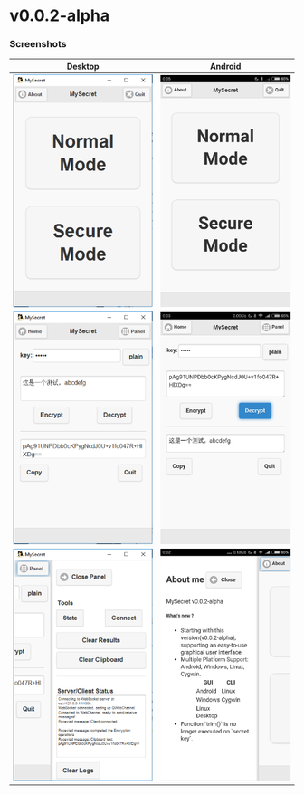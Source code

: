 # v0.0.2-alpha

### Screenshots

|Desktop|Android|
|:-----:|:-----:|
|![windows](../Screenshots/0.png)| ![Android](../Screenshots/3.png)|
|![windows](../Screenshots/1.png)| ![Android](../Screenshots/4.png)|
|![windows](../Screenshots/2.png)| ![Android](../Screenshots/5.png)|
